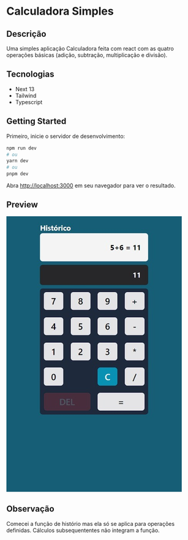# Calculadora Simples

## Descrição

Uma simples aplicação Calculadora feita com react com as quatro operações básicas (adição, subtração, multiplicação e divisão). 

## Tecnologias

- Next 13
- Tailwind
- Typescript

## Getting Started

Primeiro, inicie o servidor de desenvolvimento:

```bash
npm run dev
# ou
yarn dev
# ou
pnpm dev
```

Abra [http://localhost:3000](http://localhost:3000) em seu navegador para ver o resultado.

## Preview 

![Desk](https://github.com/mateusdourado/calculadora/blob/main/public/calc.jpeg)


## Observação

Comecei a função de histório mas ela só se aplica para operações definidas. Cálculos subsequententes não integram a função. 
